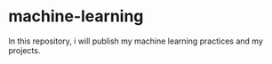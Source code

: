 # machine-learning
In this repository, i will publish my machine learning practices and my projects. 
